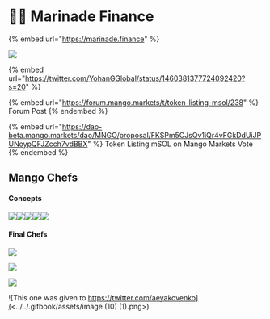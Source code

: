 # 👨🍳 Marinade Finance

{% embed url="https://marinade.finance" %}

![](<../../.gitbook/assets/Untitled design (1).png>)

{% embed url="https://twitter.com/YohanGGlobal/status/1460381377724092420?s=20" %}

{% embed url="https://forum.mango.markets/t/token-listing-msol/238" %}
Forum Post
{% endembed %}

{% embed url="https://dao-beta.mango.markets/dao/MNGO/proposal/FKSPm5CJsQv1iQr4vFGkDdUiJPUNoypQFJZcch7vdBBX" %}
Token Listing mSOL on Mango Markets Vote
{% endembed %}

## Mango Chefs

#### Concepts

![](<../../.gitbook/assets/image (1) (1).png>)![](<../../.gitbook/assets/image (9) (1).png>)![](<../../.gitbook/assets/image (4) (1).png>)![](<../../.gitbook/assets/image (8).png>)![](<../../.gitbook/assets/image (7).png>)

#### Final Chefs



![](<../../.gitbook/assets/image (3).png>)

![](<../../.gitbook/assets/image (5).png>)

![](<../../.gitbook/assets/image (11).png>)

![This one was given to https://twitter.com/aeyakovenko](<../../.gitbook/assets/image (10) (1).png>)

